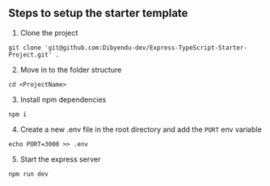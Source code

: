 ## Steps to setup the starter template

1. Clone the project

```
git clone 'git@github.com:Dibyendu-dev/Express-TypeScript-Starter-Project.git' .
```

2. Move in to the folder structure

```
cd <ProjectName>
```

3. Install npm dependencies

```
npm i
```

4. Create a new .env file in the root directory and add the `PORT` env variable

```
echo PORT=3000 >> .env
```

5. Start the express server

```
npm run dev
```
